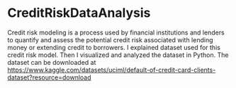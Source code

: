 # CreditRiskDataAnalysis
Credit risk modeling is a process used by financial institutions and lenders to quantify and assess the potential credit risk associated with lending money or extending credit to borrowers. I explained dataset used for this credit risk model. Then I visualized and analyzed the dataset in Python. The dataset can be downloaded at https://www.kaggle.com/datasets/uciml/default-of-credit-card-clients-dataset?resource=download
